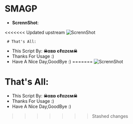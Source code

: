 # SMAGP
- **ScrennShot**:

<<<<<<< Updated upstream
     ![ScrennShot](https://github.com/abdalazeim/SMAGP/0.png)
     
     
     
     # That's All:
 - This Script By:  **☠αвɒ єℓαzєм☠**
 - Thanks For Usage :)
 - Have A Nice Day,GoodBye :)
=======
     ![ScrennShot](https://github.com/abdalazeim/SMAGP/1.png)
     


# That's All:
 - This Script By:  **☠αвɒ єℓαzєм☠**
 - Thanks For Usage :)
 - Have A Nice Day,GoodBye :)

>>>>>>> Stashed changes
